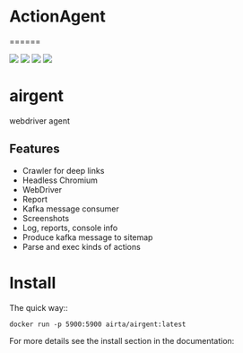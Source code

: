 # ActionAgent
======

<p align="left">
    <a href="https://codecov.io/gh/allenyinx/crawlerBot"><img src="https://codecov.io/gh/allenyinx/crawlerBot/branch/master/graph/badge.svg" /></a>
    <a href='https://circleci.com/gh/allenyinx/crawlerBot/tree/master'><img src='https://circleci.com/gh/allenyinx/crawlerBot/tree/master.svg?style=svg'></a>
    <a href='https://travis-ci.org/allenyinx/airgent'><img src='https://travis-ci.org/allenyinx/airgent.svg?branch=master'></a>
    <a href='http://52.175.51.58:8080/job/ActionAgent_APP/'><img src='http://52.175.51.58:8080/buildStatus/icon?job=ActionAgent_APP'></a>
    </p>

# airgent
webdriver agent


## Features
* Crawler for deep links
* Headless Chromium
* WebDriver
* Report
* Kafka message consumer
* Screenshots
* Log, reports, console info
* Produce kafka message to sitemap
* Parse and exec kinds of actions

Install
=======

The quick way::

    docker run -p 5900:5900 airta/airgent:latest

For more details see the install section in the documentation:
